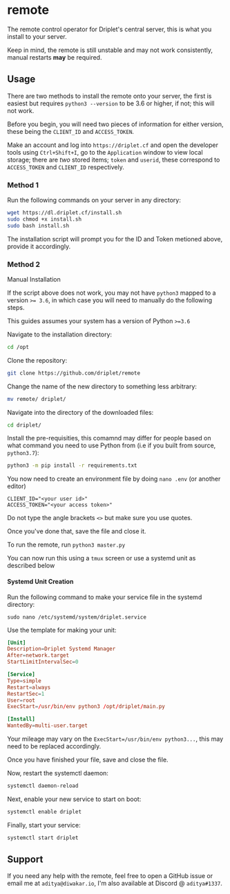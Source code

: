 # remote

The remote control operator for Driplet's central server, this is what you install to your server.

Keep in mind, the remote is still unstable and may not work consistently, manual restarts **may** be required.

## Usage

There are two methods to install the remote onto your server, the first is easiest but requires ``python3 --version`` to be 3.6 or higher, if not; this will not work.

Before you begin, you will need two pieces of information for either version, these being the ``CLIENT_ID`` and ``ACCESS_TOKEN``.

Make an account and log into ``https://driplet.cf`` and open the developer tools using ``Ctrl+Shift+I``, go to the ``Application`` window to view local storage; there are *two* stored items; ``token`` and ``userid``, these correspond to ``ACCESS_TOKEN`` and ``CLIENT_ID`` respectively.

### Method 1

Run the following commands on your server in any directory:
```bash
wget https://dl.driplet.cf/install.sh
sudo chmod +x install.sh
sudo bash install.sh
```

The installation script will prompt you for the ID and Token metioned above, provide it accordingly.

### Method 2
Manual Installation

If the script above does not work, you may not have ``python3`` mapped to a version ``>= 3.6``, in which case you will need to manually do the following steps.

This guides assumes your system has a version of Python ``>=3.6``

Navigate to the installation directory:
```bash
cd /opt 
```

Clone the repository:
```bash
git clone https://github.com/driplet/remote
```

Change the name of the new directory to something less arbitrary:
```bash
mv remote/ driplet/
```

Navigate into the directory of the downloaded files:
```bash
cd driplet/
```

Install the pre-requisities, this comamnd may differ for people based on what command you need to use Python from (i.e if you built from source, ``python3.7``):
```bash
python3 -m pip install -r requirements.txt
```

You now need to create an environment file by doing ``nano .env`` (or another editor)
```env
CLIENT_ID="<your user id>"
ACCESS_TOKEN="<your access token>"
```
Do not type the angle brackets ``<>`` but make sure you use quotes.

Once you've done that, save the file and close it.

To run the remote, run ``python3 master.py``

You can now run this using a ``tmux`` screen or use a systemd unit as described below

#### Systemd Unit Creation

Run the following command to make your service file in the systemd directory:
```
sudo nano /etc/systemd/system/driplet.service
```

Use the template for making your unit:
```conf
[Unit]
Description=Driplet Systemd Manager
After=network.target
StartLimitIntervalSec=0

[Service]
Type=simple
Restart=always
RestartSec=1
User=root
ExecStart=/usr/bin/env python3 /opt/driplet/main.py

[Install]
WantedBy=multi-user.target
```

Your mileage may vary on the ``ExecStart=/usr/bin/env python3...``, this may need to be replaced accordingly.

Once you have finished your file, save and close the file.

Now, restart the systemctl daemon:
```bash
systemctl daemon-reload
```

Next, enable your new service to start on boot:
```bash
systemctl enable driplet
```

Finally, start your service:
```bash
systemctl start driplet
```

## Support

If you need any help with the remote, feel free to open a GitHub issue or email me at ``aditya@diwakar.io``, I'm also available at Discord @ ``aditya#1337``.
